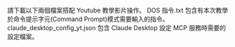 請下載以下兩個檔案搭配 Youtube 教學影片操作。
DOS 指令.txt 包含有本次教學於命令提示字元(Command Prompt)模式需要輸入的指令。
claude_desktop_config_yt.json 包含 Claude Desktop 設定 MCP 服務時需要的設定檔案。

